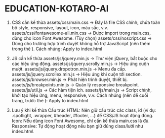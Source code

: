 # EDUCATION-KOTARO-AI

1. CSS cần kế thừa
assets/css/main.css
→ Đây là file CSS chính, chứa toàn bộ style, responsive, layout, icon, màu sắc, v.v.
assets/css/fontawesome-all.min.css
→ Được import trong main.css, dùng cho icon Font Awesome.
(Tùy chọn) assets/css/noscript.css
→ Dùng cho trường hợp trình duyệt không hỗ trợ JavaScript (nên thêm trong thẻ <noscript>).
Cách nhúng:
Apply to index.html


2. JS cần kế thừa
assets/js/jquery.min.js
→ Thư viện jQuery, bắt buộc cho các hiệu ứng động.
assets/js/jquery.scrolly.min.js
→ Hiệu ứng cuộn mượt.
assets/js/jquery.dropotron.min.js
→ Menu đa cấp.
assets/js/jquery.scrollex.min.js
→ Hiệu ứng khi cuộn tới section.
assets/js/browser.min.js
→ Phát hiện trình duyệt, thiết bị.
assets/js/breakpoints.min.js
→ Quản lý responsive breakpoint.
assets/js/util.js
→ Các hàm tiện ích.
assets/js/main.js
→ Script chính, khởi tạo hiệu ứng, menu, responsive, v.v.
Cách nhúng (nên để cuối trang, trước thẻ </body>):
Apply to index.html




3. Lưu ý khi kế thừa
Cấu trúc HTML: Nên giữ cấu trúc các class, id (ví dụ: .spotlight, .wrapper, #header, #footer, ...) để CSS/JS hoạt động đúng.
Icon: Nếu dùng icon Font Awesome, chỉ cần kế thừa main.css là đủ.
Responsive: Tự động hoạt động nếu bạn giữ đúng class/lưới như index.html.
